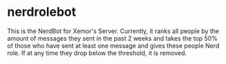 # nerdrolebot
This is the NerdBot for Xemor's Server.
Currently, it ranks all people by the amount of messages they sent in the past 2 weeks and takes the top 50%
of those who have sent at least one message and gives these people Nerd role. If at any time they drop below
the threshold, it is removed.

